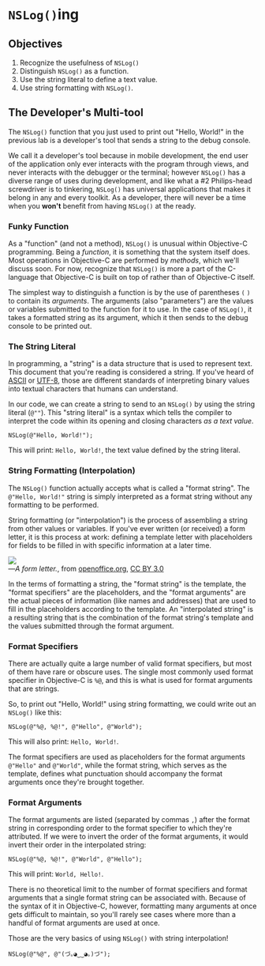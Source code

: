 # `NSLog()`ing

## Objectives

1. Recognize the usefulness of `NSLog()`
2. Distinguish `NSLog()` as a function.
3. Use the string literal to define a text value.
4. Use string formatting with `NSLog()`.

## The Developer's Multi-tool

The `NSLog()` function that you just used to print out "Hello, World!" in the previous lab is a developer's tool that sends a string to the debug console.

We call it a developer's tool because in mobile development, the end user of the application only ever interacts with the program through views, and never interacts with the debugger or the terminal; however `NSLog()` has a diverse range of uses during development, and like what a #2 Philips-head screwdriver is to tinkering, `NSLog()` has universal applications that makes it belong in any and every toolkit. As a developer, there will never be a time when you **won't** benefit from having `NSLog()` at the ready.

### Funky Function

As a "function" (and not a method), `NSLog()` is unusual within Objective-C programming. Being a *function*, it is something that the system itself does. Most operations in Objective-C are performed by *methods*, which we'll discuss soon. For now, recognize that `NSLog()` is more a part of the C-language that Objective-C is built on top of rather than of Objective-C itself.

The simplest way to distinguish a function is by the use of parentheses `(` `)` to contain its *arguments*. The arguments (also "parameters") are the values or variables submitted to the function for it to use. In the case of `NSLog()`, it takes a formatted string as its argument, which it then sends to the debug console to be printed out.

### The String Literal

In programming, a "string" is a data structure that is used to represent text. This document that you're reading is considered a string. If you've heard of [ASCII](https://en.wikipedia.org/wiki/ASCII) or [UTF-8](https://en.wikipedia.org/wiki/UTF-8), those are different standards of interpreting binary values into textual characters that humans can understand.

In our code, we can create a string to send to an `NSLog()` by using the string literal (`@""`). This "string literal" is a syntax which tells the compiler to interpret the code within its opening and closing characters *as a text value*.

```objc
NSLog(@"Hello, World!");
```
This will print: `Hello, World!`, the text value defined by the string literal.

### String Formatting (Interpolation)

The `NSLog()` function actually accepts what is called a "format string". The `@"Hello, World!"` string is simply interpreted as a format string without any formatting to be performed.

String formatting (or "interpolation") is the process of assembling a string from other values or variables. If you've ever written (or received) a form letter, it is this process at work: defining a template letter with placeholders for fields to be filled in with specific information at a later time.

![](https://curriculum-content.s3.amazonaws.com/ios/ios-objc-fundamentals-unit/form_letter.png)  
—*A form letter.*, from [openoffice.org](https://wiki.openoffice.org/wiki/File:WG11-11.png), [CC BY 3.0](http://creativecommons.org/licenses/by/3.0/)

In the terms of formatting a string, the "format string" is the template, the "format specifiers" are the placeholders, and the "format arguments" are the actual pieces of information (like names and addresses) that are used to fill in the placeholders according to the template. An "interpolated string" is a resulting string that is the combination of the format string's template and the values submitted through the format argument.

### Format Specifiers

There are actually quite a large number of valid format specifiers, but most of them have rare or obscure uses. The single most commonly used format specifier in Objective-C is `%@`, and this is what is used for format arguments that are strings.

So, to print out "Hello, World!" using string formatting, we could write out an `NSLog()` like this:

```objc
NSLog(@"%@, %@!", @"Hello", @"World");
```
This will also print: `Hello, World!`.

The format specifiers are used as placeholders for the format arguments `@"Hello"` and `@"World"`, while the format string, which serves as the template, defines what punctuation should accompany the format arguments once they're brought together.

### Format Arguments

The format arguments are listed (separated by commas `,`) after the format string in corresponding order to the format specifier to which they're attributed. If we were to invert the order of the format arguments, it would invert their order in the interpolated string:

```objc
NSLog(@"%@, %@!", @"World", @"Hello");
```
This will print: `World, Hello!`.

There is no theoretical limit to the number of format specifiers and format arguments that a single format string can be associated with. Because of the syntax of it in Objective-C, however, formatting many arguments at once gets difficult to maintain, so you'll rarely see cases where more than a handful of format arguments are used at once.

Those are the very basics of using `NSLog()` with string interpolation!

```objc
NSLog(@"%@", @"(づ｡◕‿‿◕｡)づ");
```
